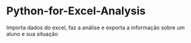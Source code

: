 # Python-for-Excel-Analysis

Importa dados do excel, faz a análise e exporta a informação sobre um aluno e sua situação

